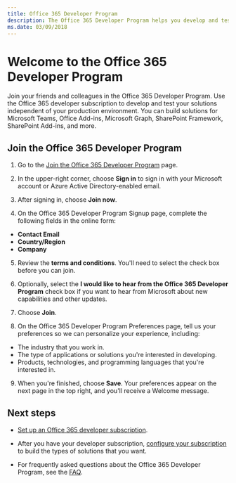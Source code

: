```yaml
---
title: Office 365 Developer Program
description: The Office 365 Developer Program helps you develop and test Office 365 solutions.
ms.date: 03/09/2018
---
```


# Welcome to the Office 365 Developer Program

Join your friends and colleagues in the Office 365 Developer Program. Use the Office 365 developer subscription to develop and test your solutions independent of your production environment. You can build solutions for Microsoft Teams, Office Add-ins, Microsoft Graph, SharePoint Framework, SharePoint Add-ins, and more.

## Join the Office 365 Developer Program

1. Go to the [Join the Office 365 Developer Program](https://developer.microsoft.com/en-us/office/dev-program) page. 

2. In the upper-right corner, choose **Sign in** to sign in with your Microsoft account or Azure Active Directory-enabled email. 

3. After signing in, choose **Join now**.

4. On the Office 365 Developer Program Signup page, complete the following fields in the online form:

  - **Contact Email**
  - **Country/Region**
  - **Company**

5. Review the **terms and conditions**. You'll need to select the check box before you can join.

6. Optionally, select the **I would like to hear from the Office 365 Developer Program** check box if you want to hear from Microsoft about new capabilities and other updates. 

7. Choose **Join**.

8. On the Office 365 Developer Program Preferences page, tell us your preferences so we can personalize your experience, including:

  - The industry that you work in.
  - The type of applications or solutions you're interested in developing.
  - Products, technologies, and programming languages that you're interested in.

9. When you're finished, choose **Save**. Your preferences appear on the next page in the top right, and you'll receive a Welcome message.

## Next steps

- [Set up an Office 365 developer subscription](office-365-developer-program-get-started.md). 

- After you have your developer subscription, [configure your subscription](configure-your-office-365-developer-subscription.md) to build the types of solutions that you want.

- For frequently asked questions about the Office 365 Developer Program, see the [FAQ](office-365-developer-program-faq.md).
